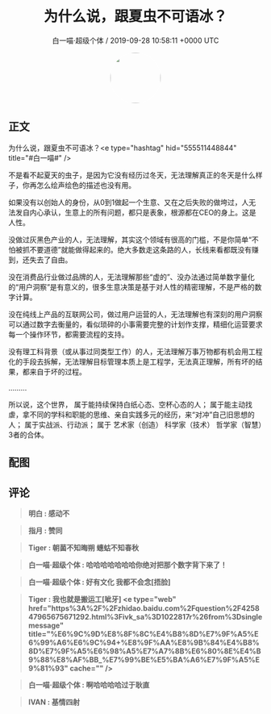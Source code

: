 <h1 align="center">为什么说，跟夏虫不可语冰？</h1>
<p align="center">
    <a>白一喵·超级个体 / 2019-09-28 10:58:11 &#43;0000 UTC</a>
</p>

<div align="center">
    <img src="https://images.zsxq.com/FrhfOUekGDKoZb1ahsi1SyZ_2Sb6?e=1590940799&amp;token=kIxbL07-8jAj8w1n4s9zv64FuZZNEATmlU_Vm6zD:C7sBILrdfJQd5kG85JKTUn_sj2o=" width="100" height="100" style="border:1px solid;border-radius:50%; color:#ffffff"/>
</div>

## 正文

<div>
为什么说，跟夏虫不可语冰？&lt;e type=&#34;hashtag&#34; hid=&#34;555511448844&#34; title=&#34;#白一喵#&#34; /&gt; 

不是看不起夏天的虫子，是因为它没有经历过冬天，无法理解真正的冬天是什么样子，你再怎么绘声绘色的描述也没有用。

如果没有以创始人的身份，从0到1做起一个生意、又在之后失败的做垮过，人无法发自内心承认，生意上的所有问题，都只是表象，根源都在CEO的身上。这是人性。

没做过灰黑色产业的人，无法理解，其实这个领域有很高的门槛，不是你简单“不怕被抓不要道德”就能做得起来的。绝大多数走这条路的人，长线来看都既没有赚到，还失去了自由。

没在消费品行业做过品牌的人，无法理解那些“虚的”、没办法通过简单数字量化的“用户洞察”是有意义的，很多生意决策是基于对人性的精密理解，不是严格的数字计算。

没在纯线上产品的互联网公司，做过用户运营的人，无法理解也有深刻的用户洞察可以通过数字去衡量的，看似琐碎的小事需要完整的计划作支撑，精细化运营要求每一个操作环节，都需要流程的支持。

没有理工科背景（或从事过同类型工作）的人，无法理解万事万物都有机会用工程化的手段去拆解，无法理解目标管理本质上是工程学，无法真正理解，所有坏的结果，都来自于坏的过程。

………

所以说，这个世界，
属于能持续保持白纸心态、空杯心态的人；
属于能主动找虐，拿不同的学科和职能的思维、亲自实践多元的经历，来“对冲”自己旧思想的人；
属于实战派、行动派；
属于 艺术家（创造） 科学家（技术） 哲学家（智慧）3者的合体。
</div>

## 配图
<div class="image" align="center">

</div>

## 评论

<div align="left">
<div>

<blockquote >
<span> <strong>明白 : 感动不 </strong></span>
</blockquote>

<blockquote >
<span> <strong>指月 : 赞同 </strong></span>
</blockquote>

<blockquote >
<span> <strong>Tiger : 朝菌不知晦朔 蟪蛄不知春秋 </strong></span>
</blockquote>

<blockquote >
<span> <strong>白一喵·超级个体 : 哈哈哈哈哈哈哈你绝对把那个数字背下来了！ </strong></span>
</blockquote>

<blockquote >
<span> <strong>白一喵·超级个体 : 好有文化
我都不会念[捂脸] </strong></span>
</blockquote>

<blockquote >
<span> <strong>Tiger : 我也就是搬运工[呲牙]
&lt;e type=&#34;web&#34; href=&#34;https%3A%2F%2Fzhidao.baidu.com%2Fquestion%2F425847965675671292.html%3Fivk_sa%3D1022817r%26from%3Dsinglemessage&#34; title=&#34;%E6%9C%9D%E8%8F%8C%E4%B8%8D%E7%9F%A5%E6%99%A6%E6%9C%94&#43;%E8%9F%AA%E8%9B%84%E4%B8%8D%E7%9F%A5%E6%98%A5%E7%A7%8B%E6%80%8E%E4%B9%88%E8%AF%BB_%E7%99%BE%E5%BA%A6%E7%9F%A5%E9%81%93&#34; cache=&#34;&#34; /&gt; </strong></span>
</blockquote>

<blockquote >
<span> <strong>白一喵·超级个体 : 啊哈哈哈哈过于耿直 </strong></span>
</blockquote>

<blockquote >
<span> <strong>IVAN : 基情四射 </strong></span>
</blockquote>

</div>
</div>